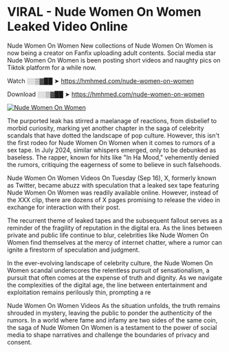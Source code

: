 # VIRAL - Nude Women On Women Leaked Video Online

Nude Women On Women New collections of Nude Women On Women is now being a creator on Fanfix uploading adult contents. Social media star Nude Women On Women is been posting short videos and naughty pics on Tiktok platform for a while now.

Watch ░░▒▓██ ➤ https://hmhmed.com/nude-women-on-women

Download ░░▒▓██ ➤ https://hmhmed.com/nude-women-on-women

[![Nude Women On Women](https://i.imgur.com/dJHk4Zq.gif)](https://hmhmed.com/nude-women-on-women)

The purported leak has stirred a maelanage of reactions, from disbelief to morbid curiosity, marking yet another chapter in the saga of celebrity scandals that have dotted the landscape of pop culture. However, this isn't the first rodeo for Nude Women On Women when it comes to rumors of a sex tape. In July 2024, similar whispers emerged, only to be debunked as baseless. The rapper, known for hits like "In Ha Mood," vehemently denied the rumors, critiquing the eagerness of some to believe in such falsehoods.

Nude Women On Women Videos
On Tuesday (Sep 16), X, formerly known as Twitter, became abuzz with speculation that a leaked sex tape featuring Nude Women On Women was readily available online. However, instead of the XXX clip, there are dozens of X pages promising to release the video in exchange for interaction with their post.

The recurrent theme of leaked tapes and the subsequent fallout serves as a reminder of the fragility of reputation in the digital era. As the lines between private and public life continue to blur, celebrities like Nude Women On Women find themselves at the mercy of internet chatter, where a rumor can ignite a firestorm of speculation and judgment.

In the ever-evolving landscape of celebrity culture, the Nude Women On Women scandal underscores the relentless pursuit of sensationalism, a pursuit that often comes at the expense of truth and dignity. As we navigate the complexities of the digital age, the line between entertainment and exploitation remains perilously thin, prompting a re

Nude Women On Women Videos
As the situation unfolds, the truth remains shrouded in mystery, leaving the public to ponder the authenticity of the rumors. In a world where fame and infamy are two sides of the same coin, the saga of Nude Women On Women is a testament to the power of social media to shape narratives and challenge the boundaries of privacy and consent.